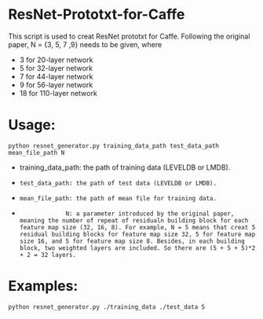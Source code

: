 # ResNet-Prototxt-for-Caffe

This script is used to creat ResNet prototxt for Caffe. Following the original paper, N = {3, 5, 7 ,9} needs to be given, where
- 3  for 20-layer network
- 5  for 32-layer network
- 7  for 44-layer network
- 9  for 56-layer network
- 18 for 110-layer network

# Usage:

```
python resnet_generator.py training_data_path test_data_path mean_file_path N
```

- training_data_path: the path of training data (LEVELDB or LMDB).
-     test_data_path: the path of test data (LEVELDB or LMDB).
-     mean_file_path: the path of mean file for training data.
-                  N: a parameter introduced by the original paper, meaning the number of repeat of residualn building block for each feature map size (32, 16, 8). For example, N = 5 means that creat 5 residual building blocks for feature map size 32, 5 for feature map size 16, and 5 for feature map size 8. Besides, in each building block, two weighted layers are included. So there are (5 + 5 + 5)*2 + 2 = 32 layers.

# Examples: 

```
python resnet_generator.py ./training_data ./test_data 5
```